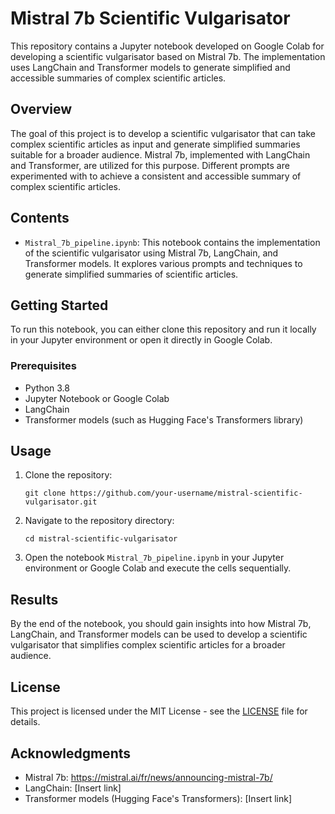 # Mistral 7b Scientific Vulgarisator

This repository contains a Jupyter notebook developed on Google Colab for developing a scientific vulgarisator based on Mistral 7b. The implementation uses LangChain and Transformer models to generate simplified and accessible summaries of complex scientific articles.

## Overview

The goal of this project is to develop a scientific vulgarisator that can take complex scientific articles as input and generate simplified summaries suitable for a broader audience. Mistral 7b, implemented with LangChain and Transformer, are utilized for this purpose. Different prompts are experimented with to achieve a consistent and accessible summary of complex scientific articles.

## Contents

- `Mistral_7b_pipeline.ipynb`: This notebook contains the implementation of the scientific vulgarisator using Mistral 7b, LangChain, and Transformer models. It explores various prompts and techniques to generate simplified summaries of scientific articles.

## Getting Started

To run this notebook, you can either clone this repository and run it locally in your Jupyter environment or open it directly in Google Colab.

### Prerequisites

- Python 3.8
- Jupyter Notebook or Google Colab
- LangChain
- Transformer models (such as Hugging Face's Transformers library)

## Usage

1. Clone the repository:

    ```
    git clone https://github.com/your-username/mistral-scientific-vulgarisator.git
    ```

2. Navigate to the repository directory:

    ```
    cd mistral-scientific-vulgarisator
    ```

3. Open the notebook `Mistral_7b_pipeline.ipynb` in your Jupyter environment or Google Colab and execute the cells sequentially.

## Results

By the end of the notebook, you should gain insights into how Mistral 7b, LangChain, and Transformer models can be used to develop a scientific vulgarisator that simplifies complex scientific articles for a broader audience.

## License

This project is licensed under the MIT License - see the [LICENSE](LICENSE) file for details.

## Acknowledgments

- Mistral 7b: https://mistral.ai/fr/news/announcing-mistral-7b/
- LangChain: [Insert link]
- Transformer models (Hugging Face's Transformers): [Insert link]
